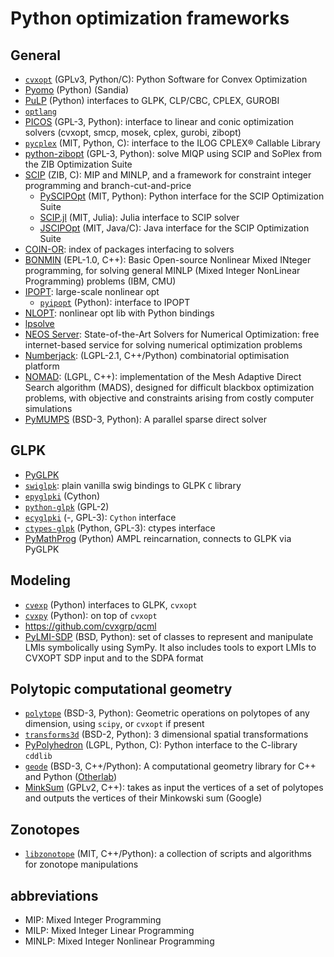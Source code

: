 # Python optimization frameworks

## General
- [`cvxopt`](https://github.com/cvxopt/cvxopt) (GPLv3, Python/C): Python Software for Convex Optimization
- [Pyomo](https://software.sandia.gov//trac/coopr/wiki/Pyomo) (Python) (Sandia)
- [PuLP](https://pypi.python.org/pypi/PuLP/1.5.6) (Python) interfaces to GLPK, CLP/CBC, CPLEX, GUROBI
- [`optlang`](https://github.com/biosustain/optlang)
- [PICOS](http://picos.zib.de/index.html) (GPL-3, Python): interface to linear and conic optimization solvers (cvxopt, smcp, mosek, cplex, gurobi, zibopt)
- [`pycplex`](https://code.google.com/p/pycplex/) (MIT, Python, C): interface to the ILOG CPLEX® Callable Library
- [python-zibopt](https://code.google.com/p/python-zibopt/) (GPL-3, Python): solve MIQP using SCIP and SoPlex from the ZIB Optimization Suite
- [SCIP](https://www.scipopt.org) (ZIB, C): MIP and MINLP, and a framework for constraint integer programming and branch-cut-and-price
    - [PySCIPOpt](https://github.com/SCIP-Interfaces/PySCIPOpt) (MIT, Python): Python interface for the SCIP Optimization Suite
    - [SCIP.jl](https://github.com/SCIP-Interfaces/SCIP.jl) (MIT, Julia): Julia interface to SCIP solver
    - [JSCIPOpt](https://github.com/SCIP-Interfaces/JSCIPOpt) (MIT, Java/C): Java interface for the SCIP Optimization Suite
- [COIN-OR](http://www.coin-or.org/projects/): index of packages interfacing to solvers
- [BONMIN](https://www.coin-or.org/Bonmin/) (EPL-1.0, C++): Basic Open-source Nonlinear Mixed INteger programming, for solving general MINLP (Mixed Integer NonLinear Programming) problems (IBM, CMU)
- [IPOPT](https://projects.coin-or.org/Ipopt): large-scale nonlinear opt
	- [`pyipopt`](https://code.google.com/p/pyipopt/) (Python): interface to IPOPT
- [NLOPT](http://ab-initio.mit.edu/wiki/index.php/NLopt): nonlinear opt lib with Python bindings
- [lpsolve](http://lpsolve.sourceforge.net/5.5/Python.htm)
- [NEOS Server](https://neos-server.org): State-of-the-Art Solvers for Numerical Optimization: free internet-based service for solving numerical optimization problems
- [Numberjack](https://github.com/eomahony/Numberjack): (LGPL-2.1, C++/Python) combinatorial optimisation platform
- [NOMAD](https://www.gerad.ca/nomad/): (LGPL, C++): implementation of the Mesh Adaptive Direct Search algorithm (MADS), designed for difficult blackbox optimization problems, with objective and constraints arising from costly computer simulations
- [PyMUMPS](https://github.com/bfroehle/pymumps) (BSD-3, Python): A parallel sparse direct solver

## GLPK
- [PyGLPK](https://pypi.python.org/pypi/glpk/0.3)
- [`swiglpk`](https://pypi.python.org/pypi/swiglpk/0.1.0): plain vanilla swig bindings to GLPK `C` library
- [`epyglpki`](https://github.com/equaeghe/epyglpki/) (Cython)
- [`python-glpk`](http://www.dcc.fc.up.pt/~jpp/code/python-glpk/) (GPL-2)
- [`ecyglpki`](https://github.com/equaeghe/ecyglpki) (-, GPL-3): `Cython` interface
- [`ctypes-glpk`](https://code.google.com/p/ctypes-glpk/) (Python, GPL-3): ctypes interface
- [PyMathProg](http://pymprog.sourceforge.net/) (Python) AMPL reincarnation, connects to GLPK via PyGLPK

## Modeling
- [`cvexp`](https://pypi.python.org/pypi/cvexp/0.1) (Python) interfaces to GLPK, `cvxopt`
- [`cvxpy`](https://github.com/cvxgrp/cvxpy) (Python): on top of `cvxopt`
- https://github.com/cvxgrp/qcml
- [PyLMI-SDP](https://pypi.python.org/pypi/PyLMI-SDP/0.2) (BSD, Python): set of classes to represent and manipulate LMIs symbolically using SymPy. It also includes tools to export LMIs to CVXOPT SDP input and to the SDPA format

## Polytopic computational geometry
- [`polytope`](https://github.com/tulip-control/polytope) (BSD-3, Python): Geometric operations on polytopes of any dimension, using `scipy`, or `cvxopt` if present
- [`transforms3d`](https://github.com/matthew-brett/transforms3d) (BSD-2, Python): 3 dimensional spatial transformations
- [PyPolyhedron](https://anaconda.org/pierre-haessig/pypolyhedron) (LGPL, Python, C): Python interface to the C-library `cddlib`
- [`geode`](https://github.com/otherlab/geode) (BSD-3, C++/Python): A computational geometry library for C++ and Python ([Otherlab](https://otherlab.com/))
- [MinkSum](https://sites.google.com/site/christopheweibel/research/minksum) (GPLv2, C++): takes as input the vertices of a set of polytopes and outputs the vertices of their Minkowski sum (Google)

## Zonotopes
- [`libzonotope`](https://github.com/vindvaki/libzonotope) (MIT, C++/Python): a collection of scripts and algorithms for zonotope manipulations

## abbreviations
- MIP: Mixed Integer Programming
- MILP: Mixed Integer Linear Programming
- MINLP: Mixed Integer Nonlinear Programming

